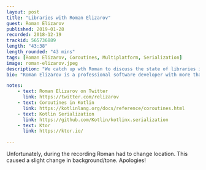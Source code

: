 ```yaml
---
layout: post
title: "Libraries with Roman Elizarov"
guest: Roman Elizarov
published: 2019-01-28
recorded: 2018-12-19
trackid: 565736889
length: "43:38"
length_rounded: "43 mins"
tags: [Roman Elizarov, Coroutines, Multiplatform, Serialization]
image: roman-elizarov.jpeg
description: "We catch up wth Roman to discuss the state of libraries in Kotlin, the release of coroutines, changes that were brought with it, as well as other activities Roman and team are working on to bring multi-platform libraries to Kotlin."
bio: "Roman Elizarov is a professional software developer with more than 16 years of experience. He had started his career at Devexperts, where he designed and developed high-performance trading software for leading brokerage firms and market data delivery services that routinely handle millions of events per second. He is an expert in Java and JVM, particularly in real-time data processing, algorithms and performance optimizations for modern architectures. Roman currently works on Kotlin language at JetBrains. Having worked on very large systems compromising many modules written in different languages, he has a dream of a single language that can be used to write all parts of a very large distributed system, to share and reuse data models and algorithms without friction. Kotlin with JVM and JS backends and upcoming native compiler is the ideal candidate to realize this dream. In 2000 Roman had graduated from St. Petersburg ITMO. He now teaches a course on concurrent and distributed programming in ITMO. During his undergraduate study he participated at ACM International Collegiate Programming Contest (ICPC). Since 1997 and until now Roman serves as a Chief Judge of Northeastern European Regional Programming Contest (NEERC) of ACM ICPC."

notes: 
    - text: Roman Elizarov on Twitter
      link: https://twitter.com/relizarov
    - text: Coroutines in Kotlin
      link: https://kotlinlang.org/docs/reference/coroutines.html
    - text: Kotlin Serialization
      link: https://github.com/Kotlin/kotlinx.serialization
    - text: Ktor
      link: https://ktor.io/

---
```


Unfortunately, during the recording Roman had to change location. This caused a slight 
change in background/tone. Apologies!

